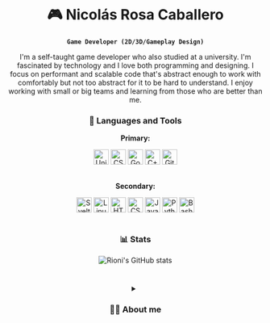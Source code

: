 <div align="center">

# 🎮 Nicolás Rosa Caballero

**`Game Developer (2D/3D/Gameplay Design)`**

I'm a self-taught game developer who also studied at a university. I'm fascinated by technology and I love both programming and designing. I focus on performant and scalable code that's abstract enough to work with comfortably but not too abstract for it to be hard to understand. I enjoy working with small or big teams and learning from those who are better than me.

### 🧰 Languages and Tools

**Primary:**

<img alt="Unity" width="30px" src="https://cdn.discordapp.com/attachments/808381067303190554/1153776786392502382/unity-icon.png"/>
<img alt="CSharp" width="30px" src="https://cdn.jsdelivr.net/gh/devicons/devicon/icons/csharp/csharp-original.svg"/>
<img alt="Godot" width="30px" src="https://cdn.jsdelivr.net/gh/devicons/devicon/icons/godot/godot-original.svg"/>
<img alt="C++" width="30px" src="https://cdn.jsdelivr.net/gh/devicons/devicon/icons/cplusplus/cplusplus-original.svg" />
<img alt="Git" width="30px" src="https://cdn.jsdelivr.net/gh/devicons/devicon/icons/git/git-original.svg" />

<br />
<br />

**Secondary:**

<img alt="Svelte" width="30px" src="https://cdn.jsdelivr.net/gh/devicons/devicon/icons/svelte/svelte-original.svg" />
<img alt="Linux" width="30px" src="https://cdn.jsdelivr.net/gh/devicons/devicon/icons/linux/linux-original.svg" />
<img alt="HTML" width="30px" src="https://cdn.jsdelivr.net/gh/devicons/devicon/icons/html5/html5-plain.svg" />
<img alt="CSS" width="30px" src="https://cdn.jsdelivr.net/gh/devicons/devicon/icons/css3/css3-plain.svg" />
<img alt="JavaScript" width="30px" src="https://cdn.jsdelivr.net/gh/devicons/devicon/icons/javascript/javascript-plain.svg" />
<img alt="Python" width="30px" src="https://cdn.jsdelivr.net/gh/devicons/devicon/icons/python/python-plain.svg" />
<img alt="Bash" width="30px" src="https://cdn.jsdelivr.net/gh/devicons/devicon/icons/bash/bash-original.svg" />

<br />

#

### 📊 Stats

![Rioni's GitHub stats](https://github-readme-stats.vercel.app/api?username=nrosa01&show_icons=true&theme=gruvbox)

#

<details>
 <summary><h3>👨‍💻 About me</h3></summary>

I started learning programming back in 2017 with Java and I started doing game dev with Unity in 2018. After that, I enrolled the next year (2019) at UCM University in Spain to study the career for Game Design and Development where I improved my programming and low-level knowledge to further improve the quality of my code. Right now I focus on doing small prototypes and games, 2D and 3D with a bigger focus on the first one. I also enjoy creating tools that simplify or solve some specific needs in the form of web apps because of their ease of access and distribution.
</details>

</div>
